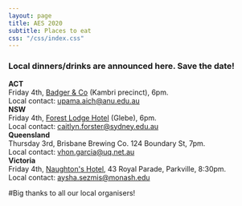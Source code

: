 ```yaml
---
layout: page
title: AES 2020
subtitle: Places to eat
css: "/css/index.css"
---
```

### Local dinners/drinks are announced here. Save the date!  

**ACT**  
Friday 4th, [Badger & Co](https://www.badgerandco.com.au/) (Kambri precinct), 6pm.   
Local contact: upama.aich@anu.edu.au  
**NSW**  
Friday 4th, [Forest Lodge Hotel](https://www.forestlodgehotel.com.au/) (Glebe), 6pm.    
Local contact: caitlyn.forster@sydney.edu.au  
**Queensland**  
Thursday 3rd, Brisbane Brewing Co. 124 Boundary St, 7pm.  
Local contact: vhon.garcia@uq.net.au  
**Victoria**  
Friday 4th, [Naughton's Hotel](https://naughtonshotel.com.au/), 43 Royal Parade, Parkville, 8:30pm.    
Local contact: aysha.sezmis@monash.edu  

#Big thanks to all our local organisers! 
